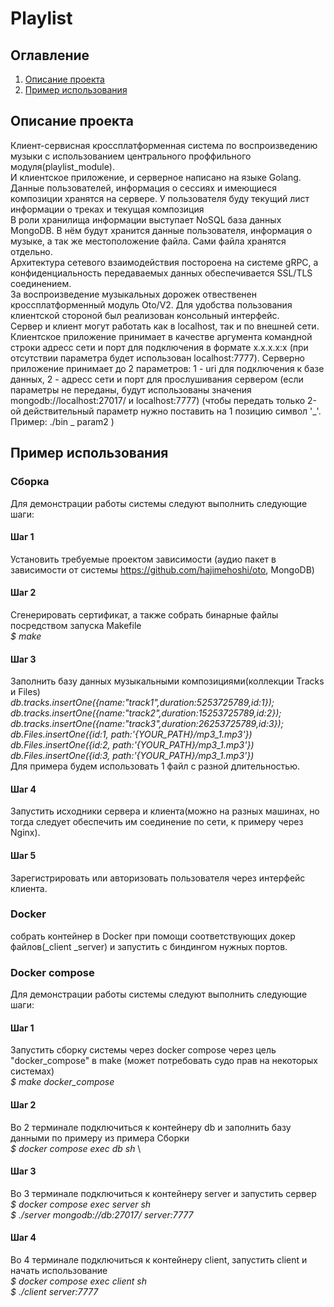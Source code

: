# Playlist
## Оглавление
1. [Описание проекта](#Описание-проекта) 
2. [Пример использования](#Пример-использования)


## Описание проекта
Клиент-сервисная кроссплатформенная система по воспроизведению музыки 
с использованием центрального проффильного модуля(playlist_module). \
И клиентское приложение, и серверное написано на языке Golang. Данные пользователей, 
информация о сессиях и имеющиеся композиции хранятся на сервере. 
У пользователя буду текущий лист информации о треках и текущая композиция \
В роли хранилища информации выступает NoSQL база данных MongoDB.
В нём будут хранится данные пользователя, информация о музыке, а так же местоположение файла. 
Сами файла хранятся отдельно.\
Архитектура сетевого взаимодействия постороена на системе gRPC, 
а конфиденциальность передаваемых данных обеспечивается SSL/TLS соединением. \
За воспроизведение музыкальных дорожек отвественен кроссплатформенный модуль Oto/V2.
Для удобства пользования клиентской стороной был реализован консольный интерфейс. \
Сервер и клиент могут работать как в localhost, так и по внешней сети. 
Клиентское приложение принимает в качестве аргумента командной строки адресс сети и 
порт для подключения в формате х.х.х.х:х (при отсутствии параметра будет использован localhost:7777).
Серверно приложение принимает до 2 параметров: 1 - uri для подключения к базе данных, 2 - адресс сети
и порт для прослушивания сервером (если параметры не переданы, будут использованы значения mongodb://localhost:27017/ и localhost:7777)
(чтобы передать только 2-ой действительный параметр нужно поставить на 1 позицию символ '_'. Пример: ./bin _ param2 )

## Пример использования

### Сборка
Для демонстрации работы системы следуют выполнить следующие шаги:
#### Шаг 1
Установить требуемые проектом зависимости (аудио пакет в зависимости от системы https://github.com/hajimehoshi/oto, MongoDB)
#### Шаг 2
Сгенерировать сертификат, а также собрать бинарные файлы посредством запуска Makefile \
_$ make_
#### Шаг 3
Заполнить базу данных музыкальными композициями(коллекции Tracks и Files) \
_db.tracks.insertOne({name:"track1",duration:5253725789,id:1});_ \
_db.tracks.insertOne({name:"track2",duration:15253725789,id:2});_ \
_db.tracks.insertOne({name:"track3",duration:26253725789,id:3});_ \
_db.Files.insertOne({id:1, path:'{YOUR_PATH}/mp3_1.mp3'})_ \
_db.Files.insertOne({id:2, path:'{YOUR_PATH}/mp3_1.mp3'})_ \
_db.Files.insertOne({id:3, path:'{YOUR_PATH}/mp3_1.mp3'})_ \
Для примера будем использовать 1 файл с разной длительностью.
#### Шаг 4
Запустить исходники сервера и клиента(можно на разных машинах, 
но тогда следует обеспечить им соединение по сети, к примеру через Nginx).
#### Шаг 5
Зарегистрировать или авторизовать пользователя через интерфейс клиента.
### Docker
собрать контейнер в Docker при помощи соответствующих докер файлов(_client _server)
и запустить с биндингом нужных портов.
### Docker compose
Для демонстрации работы системы следуют выполнить следующие шаги:
#### Шаг 1
Запустить сборку системы через docker compose через цель "docker_compose" в make
(может потребовать судо прав на некоторых системах) \
_$ make docker_compose_
#### Шаг 2
Во 2 терминале подключиться к контейнеру db и заполнить базу данными по примеру из примера Сборки \
_$ docker compose exec db sh_ \
#### Шаг 3
Во 3 терминале подключиться к контейнеру server и запустить сервер \
_$ docker compose exec server sh_ \
_$ ./server mongodb://db:27017/ server:7777_
#### Шаг 4
Во 4 терминале подключиться к контейнеру client, запустить client и начать использование \
_$ docker compose exec client sh_ \
_$ ./client server:7777_
